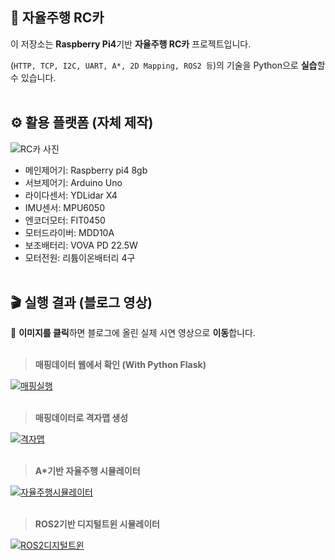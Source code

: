 ## 🧵 자율주행 RC카
이 저장소는 **Raspberry Pi4**기반 **자율주행 RC카** 프로젝트입니다.

(`HTTP, TCP, I2C, UART, A*, 2D Mapping, ROS2 등`)의 기술을 Python으로 **실습**할 수 있습니다.
<br><br>

## ⚙️ 활용 플랫폼 (자체 제작)
 ![RC카 사진](https://github.com/user-attachments/assets/a43d79c1-075a-40cb-b29e-4196b23dc9bf)
 - 메인제어기: Raspberry pi4 8gb
 - 서브제어기: Arduino Uno
 - 라이다센서: YDLidar X4
 - IMU센서: MPU6050
 - 엔코더모터: FIT0450
 - 모터드라이버: MDD10A
 - 보조배터리: VOVA PD 22.5W
 - 모터전원: 리튬이온배터리 4구
<br><br>

## 🎬 실행 결과 (블로그 영상)
📌 **이미지를 클릭**하면 블로그에 올린 실제 시연 영상으로 **이동**합니다.
<br><br>

> **매핑데이터 웹에서 확인 (With Python Flask)**

[![매핑실행](https://github.com/user-attachments/assets/9ab15694-0e5d-4c58-9fbc-c5ef16e720d5)](https://blog.naver.com/dlcndgusgnss/223395134599)
<br><br>

> **매핑데이터로 격자맵 생성**

[![격자맵](https://github.com/user-attachments/assets/e7cf764d-b741-4be0-9197-d5c114d1436d)](https://blog.naver.com/dlcndgusgnss/223311743831)
<br><br>

> **A*기반 자율주행 시뮬레이터**

[![자율주행시뮬레이터](https://github.com/user-attachments/assets/c97b6faa-e284-4878-858d-1ba0628b6ee1)](https://blog.naver.com/dlcndgusgnss/223290597217)
<br><br>

> **ROS2기반 디지털트윈 시뮬레이터**

[![ROS2디지털트윈](https://github.com/user-attachments/assets/a58102f9-c4b7-48cd-b4f0-6c6e3a9d7c4f)](https://blog.naver.com/dlcndgusgnss/223297286121)
<br><br>
